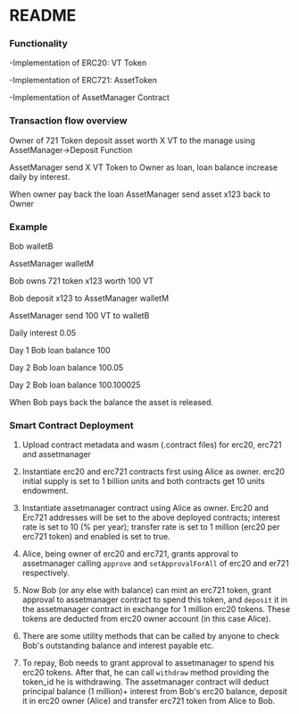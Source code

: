 # README #


###  Functionality ###


-Implementation of ERC20:     VT Token

-Implementation of ERC721:    AssetToken

-Implementation of AssetManager Contract


### Transaction flow overview ###
Owner of 721 Token deposit asset worth X VT to the manage using AssetManager->Deposit Function

AssetManager send X VT Token to Owner as loan, loan balance increase daily by interest. 

When owner pay back the loan AssetManager send asset x123 back to Owner

### Example ###

Bob  walletB

AssetManager walletM

Bob owns 721 token x123 worth 100 VT

Bob deposit x123 to AssetManager walletM

AssetManager send 100 VT to walletB

Daily interest 0.05

Day 1 Bob loan balance 100

Day 2 Bob loan balance 100.05

Day 2 Bob loan balance 100.100025

When Bob pays back the balance the asset is released. 

### Smart Contract Deployment ###


1. Upload contract metadata and wasm (.contract files) for erc20, erc721 and assetmanager

2. Instantiate erc20 and erc721 contracts first using Alice as owner. erc20 initial supply is set to 1 billion units and both contracts get 10 units endowment.

3. Instantiate assetmanager contract using Alice as owner. Erc20 and Erc721 addresses will be set to the above deployed contracts; interest rate is set to 10 (% per year); transfer rate is set to 1 million (erc20 per erc721 token) and enabled is set to true.

4. Alice, being owner of erc20 and erc721, grants approval to assetmanager calling `approve` and `setApprovalForAll` of erc20 and er721 respectively.

5. Now Bob (or any else with balance) can mint an erc721 token, grant approval to assetmanager contract to spend this token, and `deposit` it in the assetmanager contract in exchange for 1 million erc20 tokens. These tokens are deducted from erc20 owner account (in this case Alice). 

6. There are some utility methods that can be called by anyone to check Bob's outstanding balance and interest payable etc.

7. To repay, Bob needs to grant approval to assetmanager to spend his erc20 tokens. After that, he can call `withdraw` method providing the token_id he is withdrawing. The assetmanager contract will deduct principal balance (1 million)+ interest from Bob's erc20 balance, deposit it in erc20 owner (Alice) and transfer erc721 token from Alice to Bob.
